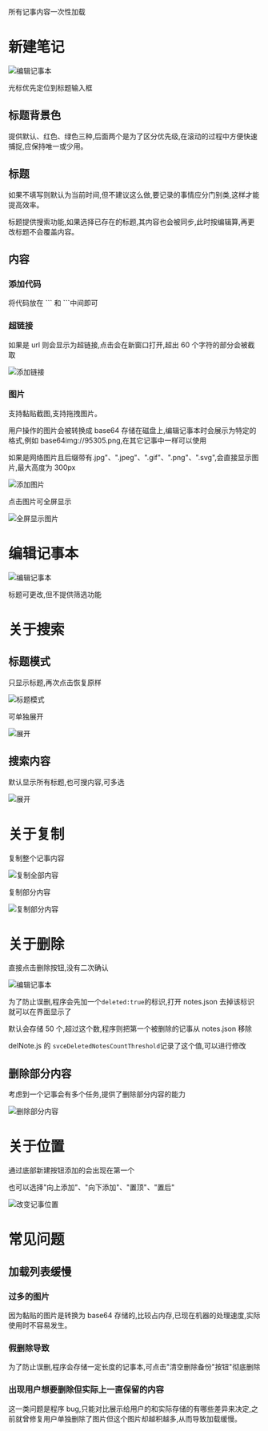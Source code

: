所有记事内容一次性加载

# 新建笔记

![编辑记事本](./images/addNotes.png)

光标优先定位到标题输入框

## 标题背景色

提供默认、红色、绿色三种,后面两个是为了区分优先级,在滚动的过程中方便快速捕捉,应保持唯一或少用。

## 标题

如果不填写则默认为当前时间,但不建议这么做,要记录的事情应分门别类,这样才能提高效率。

标题提供搜索功能,如果选择已存在的标题,其内容也会被同步,此时按编辑算,再更改标题不会覆盖内容。

## 内容

### 添加代码

将代码放在 \`\`\` 和 \`\`\`中间即可

### 超链接

如果是 url 则会显示为超链接,点击会在新窗口打开,超出 60 个字符的部分会被截取

![添加链接](./images/addUrl.png)

### 图片

支持黏贴截图,支持拖拽图片。

用户操作的图片会被转换成 base64 存储在磁盘上,编辑记事本时会展示为特定的格式,例如 base64img://95305.png,在其它记事中一样可以使用

如果是网络图片且后缀带有.jpg"、".jpeg"、".gif"、".png"、".svg",会直接显示图片,最大高度为 300px

![添加图片](./images/addImg.png)

点击图片可全屏显示

![全屏显示图片](./images/fullScreen.png)

# 编辑记事本

![编辑记事本](./images/editNotes.png)

标题可更改,但不提供筛选功能

# 关于搜索

## 标题模式

只显示标题,再次点击恢复原样

![标题模式](./images/titleMode.png)

可单独展开

![展开](./images/spread.png)

## 搜索内容

默认显示所有标题,也可搜内容,可多选

![展开](./images/search.png)

# 关于复制

复制整个记事内容

![复制全部内容](./images/copyAllContent.png)

复制部分内容

![复制部分内容](./images/copyBodyContent.png)

# 关于删除

直接点击删除按钮,没有二次确认

![编辑记事本](./images/delButton.png)

为了防止误删,程序会先加一个`deleted:true`的标识,打开 notes.json 去掉该标识就可以在界面显示了

默认会存储 50 个,超过这个数,程序则把第一个被删除的记事从 notes.json 移除

delNote.js 的 `svceDeletedNotesCountThreshold`记录了这个值,可以进行修改

## 删除部分内容

考虑到一个记事会有多个任务,提供了删除部分内容的能力

![删除部分内容](./images/delBodyContent.png)

# 关于位置

通过底部新建按钮添加的会出现在第一个

也可以选择"向上添加"、"向下添加"、"置顶"、"置后"

![改变记事位置](./images/changeNotesPosition.png)

# 常见问题

## 加载列表缓慢

### 过多的图片

因为黏贴的图片是转换为 base64 存储的,比较占内存,已现在机器的处理速度,实际使用时不容易发生。

### 假删除导致

为了防止误删,程序会存储一定长度的记事本,可点击"清空删除备份"按钮"彻底删除

### 出现用户想要删除但实际上一直保留的内容

这一类问题是程序 bug,只能对比展示给用户的和实际存储的有哪些差异来决定,之前就曾修复用户单独删除了图片但这个图片却越积越多,从而导致加载缓慢。
